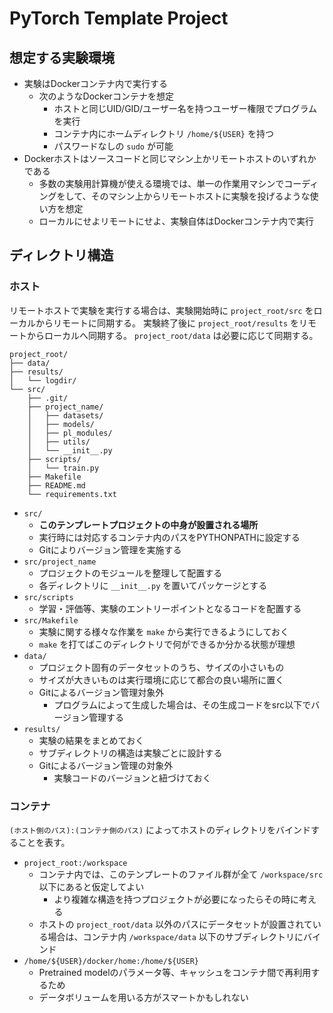 # PyTorch Template Project

## 想定する実験環境

- 実験はDockerコンテナ内で実行する
  - 次のようなDockerコンテナを想定
    - ホストと同じUID/GID/ユーザー名を持つユーザー権限でプログラムを実行
    - コンテナ内にホームディレクトリ `/home/${USER}` を持つ
    - パスワードなしの `sudo` が可能
- Dockerホストはソースコードと同じマシン上かリモートホストのいずれかである
  - 多数の実験用計算機が使える環境では、単一の作業用マシンでコーディングをして、そのマシン上からリモートホストに実験を投げるような使い方を想定
  - ローカルにせよリモートにせよ、実験自体はDockerコンテナ内で実行

## ディレクトリ構造

### ホスト

リモートホストで実験を実行する場合は、実験開始時に `project_root/src` をローカルからリモートに同期する。
実験終了後に `project_root/results` をリモートからローカルへ同期する。
`project_root/data` は必要に応じて同期する。

```
project_root/
├── data/
├── results/
│   └── logdir/
└── src/
    ├── .git/
    ├── project_name/
    │   ├── datasets/
    │   ├── models/
    │   ├── pl_modules/
    │   ├── utils/
    │   └── __init__.py
    ├── scripts/
    │   └── train.py
    ├── Makefile
    ├── README.md
    └── requirements.txt
```

- `src/`
  - **このテンプレートプロジェクトの中身が設置される場所**
  - 実行時には対応するコンテナ内のパスをPYTHONPATHに設定する
  - Gitによりバージョン管理を実施する
- `src/project_name`
  - プロジェクトのモジュールを整理して配置する
  - 各ディレクトリに `__init__.py` を置いてパッケージとする
- `src/scripts`
  - 学習・評価等、実験のエントリーポイントとなるコードを配置する
- `src/Makefile`
  - 実験に関する様々な作業を `make` から実行できるようにしておく
  - `make` を打てばこのディレクトリで何ができるか分かる状態が理想
- `data/`
  - プロジェクト固有のデータセットのうち、サイズの小さいもの
  - サイズが大きいものは実行環境に応じて都合の良い場所に置く
  - Gitによるバージョン管理対象外
    - プログラムによって生成した場合は、その生成コードをsrc以下でバージョン管理する
- `results/`
  - 実験の結果をまとめておく
  - サブディレクトリの構造は実験ごとに設計する
  - Gitによるバージョン管理の対象外
    - 実験コードのバージョンと紐づけておく

### コンテナ

`(ホスト側のパス):(コンテナ側のパス)` によってホストのディレクトリをバインドすることを表す。

- `project_root:/workspace`
  - コンテナ内では、このテンプレートのファイル群が全て `/workspace/src` 以下にあると仮定してよい
    - より複雑な構造を持つプロジェクトが必要になったらその時に考える
  - ホストの `project_root/data` 以外のパスにデータセットが設置されている場合は、コンテナ内 `/workspace/data` 以下のサブディレクトリにバインド
- `/home/${USER}/docker/home:/home/${USER}`
  - Pretrained modelのパラメータ等、キャッシュをコンテナ間で再利用するため
  - データボリュームを用いる方がスマートかもしれない